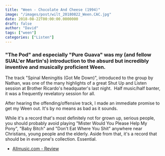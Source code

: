 ```yaml
---
title: "Ween - Chocolate And Cheese (1994)"
image: "/images/post/wilt_20180822_Ween.CAC.jpg"
date: 2018-08-22T00:00:00.0000000
draft: false
author: "David"
tags: ["ween"]
categories: ["Listen"]
---
```

### "The Pod" and especially "Pure Guava" was my (and fellow SUAL'er Martin's) introduction to the absurd but incredibly inventive and musically proficient Ween.  
The track "Spinal Meningitis (Got Me Down)", introduced to the group by Nathan, was one of the many highlights of a great Shut Up and Listen session at Brother Ricardo's headquater's last night.  Half music/half banter, it was a frequently revelatory session for all.

 After hearing the offending/offensive track, I made an immediate promise to get my Ween out. It's by no means as bad as it sounds.  
  
While it's a record that's most definitely not for grown up, serious people, you should probably avoid playing "Mister Would You Please Help My Pony", "Baby Bitch" and "Don't Eat Where You Shit" anywhere near Christians, young people and the elderly. Aside from that, it's a record that should be in everyone's collection. Essential.

-  [Allmusic.com - Review](https://www.allmusic.com/album/chocolate-and-cheese-mw0000623251)